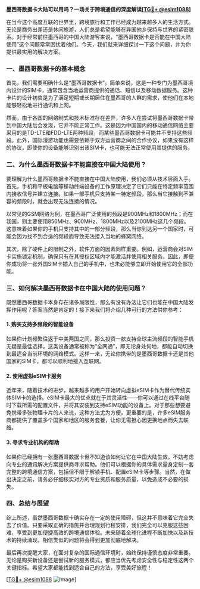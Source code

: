 **墨西哥数据卡大陆可以用吗？一场关于跨境通信的深度解读[[TG💪+ @esim1088](https://t.me/s/esim1088)]**

在当今这个高度互联的世界里，跨境旅行和工作已经成为越来越多人的生活方式。无论是商务出差还是休闲旅游，人们总是希望能够在异国他乡保持与世界的紧密联系。对于经常前往墨西哥的中国大陆游客来说，“墨西哥数据卡是否能在中国大陆使用”这个问题常常困扰着他们。今天，我们就来详细探讨一下这个问题，并为你提供最实用的解决方案。

### **一、墨西哥数据卡的基本概念**

首先，我们需要明确什么是“墨西哥数据卡”。简单来说，这是一种专门为墨西哥境内设计的SIM卡，通常包含当地运营商提供的通话、短信以及移动数据服务。这种卡片的设计初衷是为了满足短期或长期居住在墨西哥的人群的需求，使他们在本地能够轻松地进行通讯和上网。

然而，由于各国的网络制式和技术标准存在差异，许多人在尝试将墨西哥数据卡带到中国大陆后会发现，它并不能正常工作。这是因为中国国内的移动通信网络主要采用的是TD-LTE和FDD-LTE两种频段，而某些墨西哥数据卡可能并不支持这些频段。此外，国际漫游功能也需要依赖于双方运营商之间的合作协议，如果没有这样的协议，即使你的设备能够识别出该SIM卡，也可能无法正常使用其提供的服务。

### **二、为什么墨西哥数据卡不能直接在中国大陆使用？**

要理解为什么墨西哥数据卡不能直接在中国大陆使用，我们必须从技术层面入手。首先，手机和平板电脑等移动终端设备的工作原理决定了它们只能在特定频率范围内接收信号并建立连接。如果一部手机只支持某一特定频段，那么当它接触到不兼容的频段时，就会出现无法连接的情况。

以常见的GSM网络为例，在墨西哥广泛使用的频段是900MHz和1800MHz；而在我国，则主要使用850MHz、900MHz、1800MHz以及2100MHz这几个频段。这意味着如果你的手机只支持其中的一部分频段，那么当你到达另一个国家时，可能会因为找不到合适的频段而导致无法接入当地的蜂窝网络。

其次，除了硬件上的限制之外，软件方面的因素同样重要。例如，运营商会对SIM卡实施锁定机制，确保只有在其授权区域内才能激活并使用相关服务。因此，即便你成功将一张外国SIM卡插入自己的手机中，也未必能够立即开始使用它的全部功能。

### **三、如何解决墨西哥数据卡在中国大陆的使用问题？**

既然墨西哥数据卡本身存在诸多局限性，那么有没有办法让它们也能在中国大陆发挥作用呢？答案当然是肯定的！接下来我们将介绍几种可行的方法供你参考：

#### **1. 购买支持多频段的智能设备**
如果你计划频繁往返于中美两国之间，那么投资一款支持全球主流频段的智能手机无疑是最佳选择。这类设备通常被称为“全网通”，即无论身处何地，都能自动切换到最适合当前环境的网络模式。这样一来，无论你携带的是墨西哥数据卡还是其他国家的SIM卡，都可以顺利地接入互联网。

#### **2. 使用虚拟eSIM卡服务**
近年来，随着技术的进步，越来越多的用户开始转向虚拟eSIM卡作为替代传统实体SIM卡的选择。eSIM卡最大的优点就在于其灵活性——你可以通过在线平台随时下载所需的配置文件，并将其安装到支持eSIM功能的设备上。对于那些想要避免携带多张物理卡片的人来说，这种方法尤为方便。更重要的是，许多eSIM服务商都提供了覆盖多个国家和地区的服务套餐，让你无需担心因更换地点而失去联络。

#### **3. 寻求专业机构的帮助**
如果你已经拥有一张墨西哥数据卡但不知道该如何让它在中国大陆生效，不妨考虑向专业的通讯解决方案提供商寻求帮助。他们可以根据你的具体需求量身定制一套完整的跨境通信方案，包括但不限于解锁手机、配置eSIM卡等步骤。当然，在做出决定之前，请务必仔细核实对方的专业资质和服务质量，以免造成不必要的损失。

### **四、总结与展望**

综上所述，虽然墨西哥数据卡确实存在一定的使用障碍，但这并不意味着它完全失去了价值。只要采取正确的措施并合理规划行程安排，我们完全可以克服这些困难，享受到更加便捷高效的跨境通信体验。未来随着全球化进程不断加快以及新技术的持续涌现，相信类似的问题将会得到更加彻底地解决。

最后再次提醒大家，在面对复杂的国际通信环境时，始终保持谨慎态度非常重要。无论是购买新设备还是尝试新的服务模式，都应当优先考虑安全性与稳定性这两个关键指标。希望大家都能找到适合自己的方法，享受美好旅程！

[[TG💪+ @esim1088](https://t.me/s/esim1088) ![Image](https://i.postimg.cc/4NQfJmqS/Snipaste-2025-05-13-00-14-12.png)]